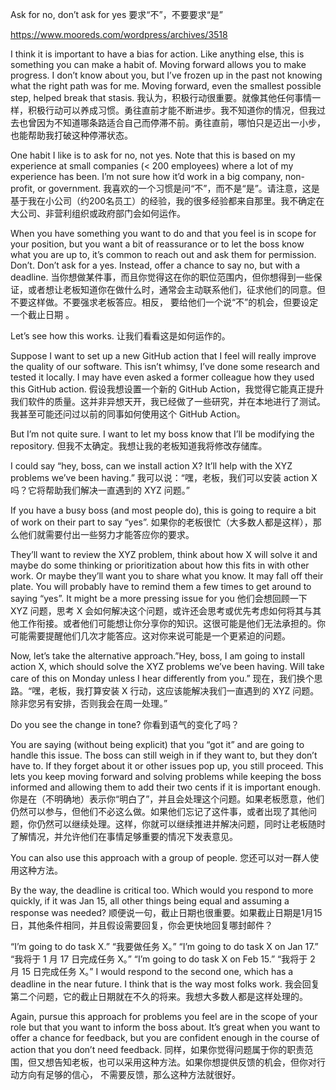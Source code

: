 Ask for no, don’t ask for yes
要求“不”，不要要求“是”

https://www.mooreds.com/wordpress/archives/3518

I think it is important to have a bias for action. Like anything else, this is something you can make a habit of. Moving forward allows you to make progress. I don’t know about you, but I’ve frozen up in the past not knowing what the right path was for me. Moving forward, even the smallest possible step, helped break that stasis.
我认为，积极行动很重要。就像其他任何事情一样，积极行动可以养成习惯。勇往直前才能不断进步。我不知道你的情况，但我过去也曾因为不知道哪条路适合自己而停滞不前。勇往直前，哪怕只是迈出一小步，也能帮助我打破这种停滞状态。

One habit I like is to ask for no, not yes. Note that this is based on my experience at small companies (< 200 employees) where a lot of my experience has been. I’m not sure how it’d work in a big company, non-profit, or government.
我喜欢的一个习惯是问“不”，而不是“是”。请注意，这是基于我在小公司（约200名员工）的经验，我的很多经验都来自那里。我不确定在大公司、非营利组织或政府部门会如何运作。

When you have something you want to do and that you feel is in scope for your position, but you want a bit of reassurance or to let the boss know what you are up to, it’s common to reach out and ask them for permission. Don’t. Don’t ask for a yes. Instead, offer a chance to say no, but with a deadline.
当你想做某件事，而且你觉得这在你的职位范围内，但你想得到一些保证，或者想让老板知道你在做什么时，通常会主动联系他们，征求他们的同意。但不要这样做。不要强求老板答应。相反， 要给他们一个说“不”的机会，但要设定一个截止日期 。

Let’s see how this works.
让我们看看这是如何运作的。

Suppose I want to set up a new GitHub action that I feel will really improve the quality of our software. This isn’t whimsy, I’ve done some research and tested it locally. I may have even asked a former colleague how they used this GitHub action.
假设我想设置一个新的 GitHub Action，我觉得它能真正提升我们软件的质量。这并非异想天开，我已经做了一些研究，并在本地进行了测试。我甚至可能还问过以前的同事如何使用这个 GitHub Action。

But I’m not quite sure. I want to let my boss know that I’ll be modifying the repository.
但我不太确定。我想让我的老板知道我将修改存储库。

I could say “hey, boss, can we install action X? It’ll help with the XYZ problems we’ve been having.”
我可以说：“嘿，老板，我们可以安装 action X 吗？它将帮助我们解决一直遇到的 XYZ 问题。”

If you have a busy boss (and most people do), this is going to require a bit of work on their part to say “yes”.
如果你的老板很忙（大多数人都是这样），那么他们就需要付出一些努力才能答应你的要求。

They’ll want to review the XYZ problem, think about how X will solve it and maybe do some thinking or prioritization about how this fits in with other work. Or maybe they’ll want you to share what you know. It may fall off their plate. You will probably have to remind them a few times to get around to saying “yes”. It might be a more pressing issue for you
他们会想回顾一下 XYZ 问题，思考 X 会如何解决这个问题，或许还会思考或优先考虑如何将其与其他工作衔接。或者他们可能想让你分享你的知识。这很可能是他们无法承担的。你可能需要提醒他们几次才能答应。这对你来说可能是一个更紧迫的问题。

Now, let’s take the alternative approach.”Hey, boss, I am going to install action X, which should solve the XYZ problems we’ve been having. Will take care of this on Monday unless I hear differently from you.”
现在，我们换个思路。“嘿，老板，我打算安装 X 行动，这应该能解决我们一直遇到的 XYZ 问题。除非您另有安排，否则我会在周一处理。”

Do you see the change in tone?
你看到语气的变化了吗？

You are saying (without being explicit) that you “got it” and are going to handle this issue. The boss can still weigh in if they want to, but they don’t have to. If they forget about it or other issues pop up, you still proceed. This lets you keep moving forward and solving problems while keeping the boss informed and allowing them to add their two cents if it is important enough.
你是在（不明确地）表示你“明白了”，并且会处理这个问题。如果老板愿意，他们仍然可以参与，但他们不必这么做。如果他们忘记了这件事，或者出现了其他问题，你仍然可以继续处理。这样，你就可以继续推进并解决问题，同时让老板随时了解情况，并允许他们在事情足够重要的情况下发表意见。

You can also use this approach with a group of people.
您还可以对一群人使用这种方法。

By the way, the deadline is critical too. Which would you respond to more quickly, if it was Jan 15, all other things being equal and assuming a response was needed?
顺便说一句，截止日期也很重要。如果截止日期是1月15日，其他条件相同，并且假设需要回复，你会更快地回复哪封邮件？

“I’m going to do task X.”
“我要做任务 X。”
“I’m going to do task X on Jan 17.”
“我将于 1 月 17 日完成任务 X。”
“I’m going to do task X on Feb 15.”
“我将于 2 月 15 日完成任务 X。”
I would respond to the second one, which has a deadline in the near future. I think that is the way most folks work.
我会回复第二个问题，它的截止日期就在不久的将来。我想大多数人都是这样处理的。

Again, pursue this approach for problems you feel are in the scope of your role but that you want to inform the boss about. It’s great when you want to offer a chance for feedback, but you are confident enough in the course of action that you don’t need feedback.
同样，如果你觉得问题属于你的职责范围，但又想告知老板，也可以采用这种方法。如果你想提供反馈的机会，但你对行动方向有足够的信心， 不需要反馈，那么这种方法就很好。
